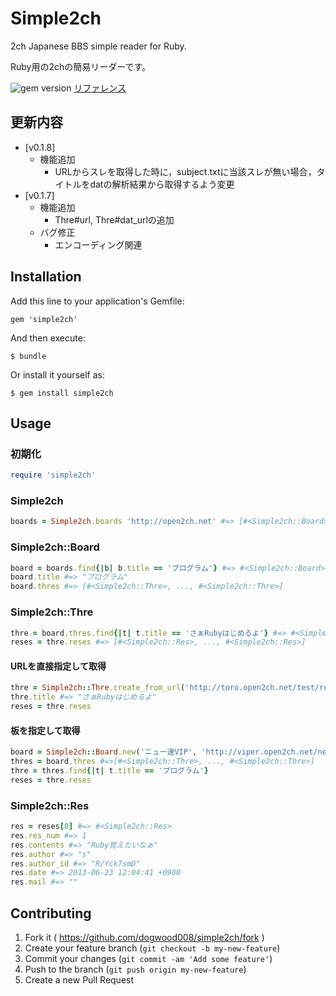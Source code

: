 # Simple2ch
2ch Japanese BBS simple reader for Ruby.

Ruby用の2chの簡易リーダーです。

![gem version](https://badge.fury.io/rb/simple2ch.svg)
[リファレンス](http://dogwood008.github.io/simple2ch/)

## 更新内容

* [v0.1.8]
	* 機能追加
		* URLからスレを取得した時に，subject.txtに当該スレが無い場合，タイトルをdatの解析結果から取得するよう変更
* [v0.1.7]
	* 機能追加
		* Thre#url, Thre#dat_urlの追加
	* バグ修正
		* エンコーディング関連

## Installation

Add this line to your application's Gemfile:

    gem 'simple2ch'

And then execute:

    $ bundle

Or install it yourself as:

    $ gem install simple2ch

## Usage
### 初期化

```ruby
require 'simple2ch'
```

### Simple2ch

```ruby
boards = Simple2ch.boards 'http://open2ch.net' #=> [#<Simple2ch::Board>, ..., #<Simple2ch::Board>]
```

### Simple2ch::Board
```ruby
board = boards.find{|b| b.title == 'プログラム'} #=> #<Simple2ch::Board>
board.title #=> "プログラム"
board.thres #=> [#<Simple2ch::Thre>, ..., #<Simple2ch::Thre>]
```

### Simple2ch::Thre

```ruby
thre = board.thres.find{|t| t.title == 'さぁRubyはじめるよ'} #=> #<Simple2ch::Thre>
reses = thre.reses #=> [#<Simple2ch::Res>, ..., #<Simple2ch::Res>]
```

#### URLを直接指定して取得

```ruby
thre = Simple2ch::Thre.create_from_url('http://toro.open2ch.net/test/read.cgi/tech/1371956681/l50') #=> #<Simple2ch::Thre>
thre.title #=> "さぁRubyはじめるよ"
reses = thre.reses
```

#### 板を指定して取得

```ruby
board = Simple2ch::Board.new('ニュー速VIP', 'http://viper.open2ch.net/news4vip/')
thres = board.thres #=>[#<Simple2ch::Thre>, ..., #<Simple2ch::Thre>]
thre = thres.find{|t| t.title == 'プログラム'}
reses = thre.reses
```


### Simple2ch::Res

```ruby
res = reses[0] #=> #<Simple2ch::Res>
res.res_num #=> 1
res.contents #=> "Ruby覚えたいなぁ"
res.author #=> "s"
res.author_id #=> "R/Yck7smD"
res.date #=> 2013-06-23 12:04:41 +0900
res.mail #=> ""
```


## Contributing

1. Fork it ( https://github.com/dogwood008/simple2ch/fork )
2. Create your feature branch (`git checkout -b my-new-feature`)
3. Commit your changes (`git commit -am 'Add some feature'`)
4. Push to the branch (`git push origin my-new-feature`)
5. Create a new Pull Request

